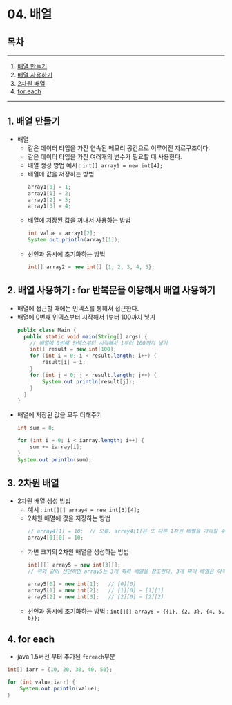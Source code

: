# 04. 배열
## 목차
---
1. [배열 만들기](https://github.com/yeonseoksong/application_dev/blob/main/Java/%EC%9E%90%EB%B0%94%20%EC%9E%85%EB%AC%B8/03_%EC%A0%9C%EC%96%B4%EB%AC%B8.md#6-for%EB%AC%B8)
2. [배열 사용하기](https://github.com/yeonseoksong/application_dev/blob/main/Java/%EC%9E%90%EB%B0%94%20%EC%9E%85%EB%AC%B8/04_%EB%B0%B0%EC%97%B4.md#2-%EB%B0%B0%EC%97%B4-%EC%82%AC%EC%9A%A9%ED%95%98%EA%B8%B0--for-%EB%B0%98%EB%B3%B5%EB%AC%B8%EC%9D%84-%EC%9D%B4%EC%9A%A9%ED%95%B4%EC%84%9C-%EB%B0%B0%EC%97%B4-%EC%82%AC%EC%9A%A9%ED%95%98%EA%B8%B0)
3. [2차원 배열](https://github.com/yeonseoksong/application_dev/blob/main/Java/%EC%9E%90%EB%B0%94%20%EC%9E%85%EB%AC%B8/04_%EB%B0%B0%EC%97%B4.md#3-2%EC%B0%A8%EC%9B%90-%EB%B0%B0%EC%97%B4)
4. [for each](https://github.com/yeonseoksong/application_dev/blob/main/Java/%EC%9E%90%EB%B0%94%20%EC%9E%85%EB%AC%B8/04_%EB%B0%B0%EC%97%B4.md#4-for-each)
---
## 1. 배열 만들기
- 배열
  - 같은 데이터 타입을 가진 연속된 메모리 공간으로 이루어진 자료구조이다.
  - 같은 데이터 타입을 가진 여러개의 변수가 필요할 때 사용한다.
  - 배열 생성 방법 예시 : ```int[] array1 = new int[4];```
  - 배열에 값을 저장하는 방법
    ```java
    array1[0] = 1;
    array1[1] = 2;
    array1[2] = 3;
    array1[3] = 4;
    ```
  - 배열에 저장된 값을 꺼내서 사용하는 방법
    ```java
    int value = array1[2];
    System.out.println(array1[1]);
    ```
  - 선언과 동시에 초기화하는 방법
    ```java
    int[] array2 = new int[] {1, 2, 3, 4, 5};
    ```
## 2. 배열 사용하기 : for 반복문을 이용해서 배열 사용하기
- 배열에 접근할 때에는 인덱스를 통해서 접근한다.
- 배열에 0번째 인덱스부터 시작해서 1부터 100까지 넣기
  ```java
  public class Main {
    public static void main(String[] args) {
      // 배열에 0번째 인덱스부터 시작해서 1부터 100까지 넣기
      int[] result = new int[100];
      for (int i = 0; i < result.length; i++) {
          result[i] = i;
      }
      for (int j = 0; j < result.length; j++) {
          System.out.println(result[j]);
      }
    }
  }
  ```
- 배열에 저장된 값을 모두 더해주기
  ```java
  int sum = 0;
  
  for (int i = 0; i < iarray.length; i++) {
      sum += iarray[i];
  }
  System.out.println(sum);
  ```
## 3. 2차원 배열
- 2차원 배열 생성 방법
  - 예시 : ```int[][] array4 = new int[3][4];```
  - 2차원 배열에 값을 저장하는 방법
    ```java
    // array4[1] = 10;  // 오류. array4[1]은 또 다른 1차원 배열을 가리킬 수 있는 참조형 변수이므로 값을 담을 수 없다.
    array4[0][0] = 10;
    ```
  - 가변 크기의 2차원 배열을 생성하는 방법
    ```java
    int[][] array5 = new int[3][];
    // 위와 같이 선언하면 array5는 3개 짜리 배열을 참조한다. 3개 짜리 배열은 아직 참조하는 배열이 없다는 것을 의미
    
    array5[0] = new int[1];   // [0][0]
    array5[1] = new int[2];   // [1][0] ~ [1][1]
    array5[2] = new int[3];   // [2][0] ~ [2][2]
    ```
  - 선언과 동시에 초기화하는 방법 : ```int[][] array6 = {{1}, {2, 3}, {4, 5, 6}};```
## 4. for each
- java 1.5버전 부터 추가된 ```foreach```부분
```java
int[] iarr = {10, 20, 30, 40, 50};

for (int value:iarr) {
    System.out.println(value);
}
```
